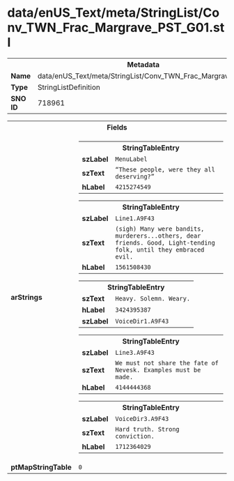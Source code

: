 <h1>data/enUS_Text/meta/StringList/Conv_TWN_Frac_Margrave_PST_G01.stl</h1><table><tr><th colspan="100%">Metadata</th></tr><tr><td><b>Name</b></td><td>data/enUS_Text/meta/StringList/Conv_TWN_Frac_Margrave_PST_G01.stl</td></tr><tr><td><b>Type</b></td><td>StringListDefinition</td></tr><tr><td><b>SNO ID</b></td><td>718961</td></tr></table>

<table><tr><th colspan="100%">Fields</th></tr><tr><td><b>arStrings</b></td><td><table><tr><th colspan="100%">StringTableEntry</th></tr><tr><td><b>szLabel</b></td><td><code>MenuLabel</code></td></tr><tr><td><b>szText</b></td><td><code>“These people, were they all deserving?” </code></td></tr><tr><td><b>hLabel</b></td><td><code>4215274549</code></td></tr></table>


<table><tr><th colspan="100%">StringTableEntry</th></tr><tr><td><b>szLabel</b></td><td><code>Line1.A9F43</code></td></tr><tr><td><b>szText</b></td><td><code>(sigh) Many were bandits, murderers...others, dear friends. Good, Light-tending folk, until they embraced evil.</code></td></tr><tr><td><b>hLabel</b></td><td><code>1561508430</code></td></tr></table>


<table><tr><th colspan="100%">StringTableEntry</th></tr><tr><td><b>szText</b></td><td><code>Heavy. Solemn. Weary.</code></td></tr><tr><td><b>hLabel</b></td><td><code>3424395387</code></td></tr><tr><td><b>szLabel</b></td><td><code>VoiceDir1.A9F43</code></td></tr></table>


<table><tr><th colspan="100%">StringTableEntry</th></tr><tr><td><b>szLabel</b></td><td><code>Line3.A9F43</code></td></tr><tr><td><b>szText</b></td><td><code>We must not share the fate of Nevesk. Examples must be made.</code></td></tr><tr><td><b>hLabel</b></td><td><code>4144444368</code></td></tr></table>


<table><tr><th colspan="100%">StringTableEntry</th></tr><tr><td><b>szLabel</b></td><td><code>VoiceDir3.A9F43</code></td></tr><tr><td><b>szText</b></td><td><code>Hard truth. Strong conviction.</code></td></tr><tr><td><b>hLabel</b></td><td><code>1712364029</code></td></tr></table>


</td></tr><tr><td><b>ptMapStringTable</b></td><td><code>0</code></td></tr></table>

